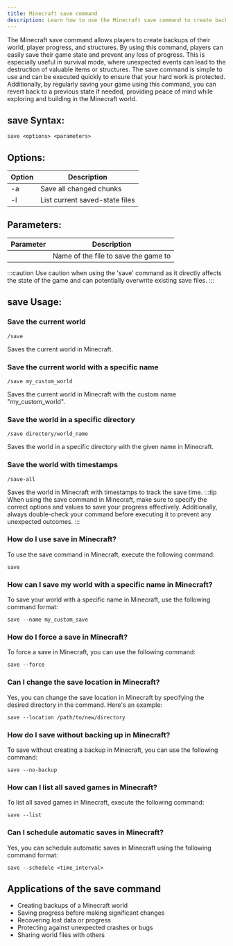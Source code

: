 ```yaml
---
title: Minecraft save command
description: Learn how to use the Minecraft save command to create backups of your world, player progress, and structures easily. 
---
```


The Minecraft save command allows players to create backups of their world, player progress, and structures. By using this command, players can easily save their game state and prevent any loss of progress. This is especially useful in survival mode, where unexpected events can lead to the destruction of valuable items or structures. The save command is simple to use and can be executed quickly to ensure that your hard work is protected. Additionally, by regularly saving your game using this command, you can revert back to a previous state if needed, providing peace of mind while exploring and building in the Minecraft world.

## save Syntax:
```console
save <options> <parameters>
```
## Options:
| Option | Description                   |
|--------|-------------------------------|
| -a     | Save all changed chunks        |
| -l     | List current saved-state files |

## Parameters:
| Parameter     | Description                           |
|---------------|---------------------------------------|
| <filename>    | Name of the file to save the game to  |

:::caution
Use caution when using the 'save' command as it directly affects the state of the game and can potentially overwrite existing save files.
:::
## save Usage:
### Save the current world
```console
/save
```
Saves the current world in Minecraft.

### Save the current world with a specific name
```console
/save my_custom_world
```
Saves the current world in Minecraft with the custom name "my_custom_world".

### Save the world in a specific directory
```console
/save directory/world_name
```
Saves the world in a specific directory with the given name in Minecraft.

### Save the world with timestamps
```console
/save-all
```
Saves the world in Minecraft with timestamps to track the save time.
:::tip
When using the save command in Minecraft, make sure to specify the correct options and values to save your progress effectively. Additionally, always double-check your command before executing it to prevent any unexpected outcomes.
:::

### How do I use save in Minecraft?
To use the save command in Minecraft, execute the following command:
```console
save
```

### How can I save my world with a specific name in Minecraft?
To save your world with a specific name in Minecraft, use the following command format:
```console
save --name my_custom_save
```

### How do I force a save in Minecraft?
To force a save in Minecraft, you can use the following command:
```console
save --force
```

### Can I change the save location in Minecraft?
Yes, you can change the save location in Minecraft by specifying the desired directory in the command. Here's an example:
```console
save --location /path/to/new/directory
```

### How do I save without backing up in Minecraft?
To save without creating a backup in Minecraft, you can use the following command:
```console
save --no-backup
```

### How can I list all saved games in Minecraft?
To list all saved games in Minecraft, execute the following command:
```console
save --list
```

### Can I schedule automatic saves in Minecraft?
Yes, you can schedule automatic saves in Minecraft using the following command format:
```console
save --schedule <time_interval>
```

## Applications of the save command

- Creating backups of a Minecraft world
- Saving progress before making significant changes
- Recovering lost data or progress
- Protecting against unexpected crashes or bugs
- Sharing world files with others